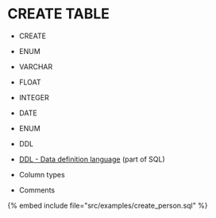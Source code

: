 # CREATE TABLE

* CREATE
* ENUM
* VARCHAR
* FLOAT
* INTEGER
* DATE
* ENUM
* DDL

* [DDL - Data definition language](https://en.wikipedia.org/wiki/Data_definition_language) (part of SQL)
* Column types
* Comments

{% embed include file="src/examples/create_person.sql" %}

